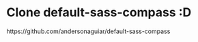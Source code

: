 Clone default-sass-compass :D
====================

<p>https://github.com/andersonaguiar/default-sass-compass</p>
